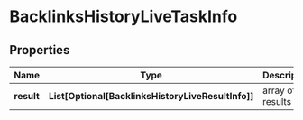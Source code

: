 # BacklinksHistoryLiveTaskInfo


## Properties

| Name | Type | Description | Notes |
|------------ | ------------- | ------------- | -------------|
**result** | **List[Optional[BacklinksHistoryLiveResultInfo]]** | array of results |[optional]|